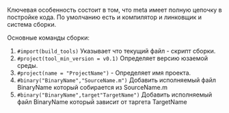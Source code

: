 Ключевая особенность состоит в том, что meta имеет
полную цепочку в постройке кода. 
По умолчанию есть и компилятор и линковщик 
и система сборки.

Основные команды сборки:
1) `#import(build_tools)` Указывает что текущий файл - скрипт сборки.
2) `#project(tool_min_version = v0.1)` Определяет версию юзаемой среды.
3) `#project(name = "ProjectName")` - Определяет имя проекта.
4) `#binary("BinaryName","SourceName.m")`
Добавить исполняемый файл BinaryName который собирается из SourceName.m
5) `#binary("BinaryName",target"TargetName")`
Добавить исполняемый файл  BinaryName который зависит от таргета TargetName